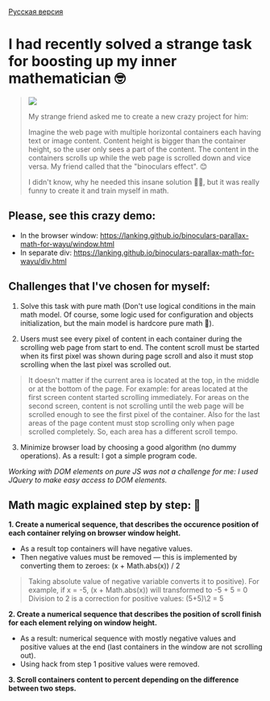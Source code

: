 [Русская версия](https://github.com/LanKing/binoculars-parallax-math-for-wayu/blob/master/README-RUS.md "Русская версия")

# I had recently solved a strange task for boosting up my inner mathematician 🤓

> ![](https://lanking.github.io/binoculars-parallax-math-for-wayu/demo4.gif)
>
> My strange friend asked me to create a new crazy project for him:
> 
> Imagine the web page with multiple horizontal containers each having text or image content. Content height is bigger than the container height, so the user only sees a part of the content. The content in the containers scrolls up while the web page is scrolled down and vice versa. My friend called that the "binoculars effect". 😊
> 
> I didn't know, why he needed this insane solution 🤷‍♂️, but it was really funny to create it and train myself in math.

## Please, see this crazy demo: 
- In the browser window: https://lanking.github.io/binoculars-parallax-math-for-wayu/window.html
- In separate div: https://lanking.github.io/binoculars-parallax-math-for-wayu/div.html

## Challenges that I've chosen for myself:
1. Solve this task with pure math (Don't use logical conditions in the main math model. Of course, some logic used for configuration and objects initialization, but the main model is hardcore pure math 🤘).

2. Users must see every pixel of content in each container during the scrolling web page from start to end. The content scroll must be started when its first pixel was shown during page scroll and also it must stop scrolling when the last pixel was scrolled out. 
  > It doesn't matter if the current area is located at the top, in the middle or at the bottom of the page. For example: for areas located at the first screen content started scrolling immediately. For areas on the second screen, content is not scrolling until the web page will be scrolled enough to see the first pixel of the container. Also for the last areas of the page content must stop scrolling only when page scrolled completely. So, each area has a different scroll tempo.

3. Minimize browser load by choosing a good algorithm (no dummy operations). As a result: I got a simple program code.

*Working with DOM elements on pure JS was not a challenge for me: I used JQuery to make easy access to DOM elements.*


## Math magic explained step by step: 💫

**1. Create a numerical sequence, that describes the occurence position of each container relying on browser window height.**
- As a result top containers will have negative values. 
- Then negative values must be removed — this is implemented by converting them to zeroes: (x + Math.abs(x)) / 2
> Taking absolute value of negative variable converts it to positive). For example, if x = -5, (x + Math.abs(x)) will transformed to -5 + 5 = 0
> Division to 2 is a correction for positive values: (5+5)\2 = 5

**2. Create a numerical sequence that describes the position of scroll finish for each element relying on window height.**
- As a result: numerical sequence with mostly negative values and positive values at the end (last containers in the window are not scrolling out). 
- Using hack from step 1 positive values were removed.

**3. Scroll containers content to percent depending on the difference between two steps.**
